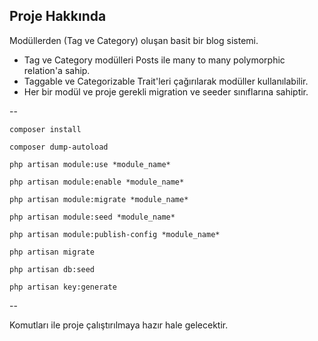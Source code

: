 ## Proje Hakkında


Modüllerden (Tag ve Category) oluşan basit bir blog sistemi.

- Tag ve Category modülleri Posts ile many to many polymorphic relation'a sahip. 
- Taggable ve Categorizable Trait'leri çağırılarak modüller kullanılabilir.
- Her bir modül ve proje gerekli migration ve seeder sınıflarına sahiptir.


--

`composer install `

`composer dump-autoload`

`php artisan module:use *module_name*`

`php artisan module:enable *module_name*`

`php artisan module:migrate *module_name* `

`php artisan module:seed *module_name* `

`php artisan module:publish-config *module_name*`

`php artisan migrate`

`php artisan db:seed`

`php artisan key:generate`

--

Komutları ile proje çalıştırılmaya hazır hale gelecektir.

